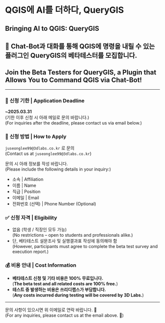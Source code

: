 # QGIS에 AI를 더하다, **QueryGIS**  
## Bringing AI to QGIS: **QueryGIS**

## 🤖 **Chat-Bot과 대화를 통해 QGIS에 명령을 내릴 수 있는 플러그인 QueryGIS의 베타테스터를 모집합니다.**  
## **Join the Beta Testers for QueryGIS, a Plugin that Allows You to Command QGIS via Chat-Bot!**

---

### 📅 **신청 기한 | Application Deadline**  
**~2025.03.31**  
(기한 이후 신청 시 아래 메일로 문의 바랍니다.)  
(For inquiries after the deadline, please contact us via email below.)

### 📩 **신청 방법 | How to Apply**  
`juseonglee99@3dlabs.co.kr` 로 문의  
(Contact us at `juseonglee99@3dlabs.co.kr`)

문의 시 아래 정보를 작성 바랍니다.  
(Please include the following details in your inquiry:)
- 소속 | Affiliation
- 이름 | Name
- 직급 | Position
- 이메일 | Email
- 전화번호 (선택) | Phone Number (Optional)

### ✅ **신청 자격 | Eligibility**  
- 없음 (학생 / 직장인 모두 가능)  
(No restrictions – open to students and professionals alike.)
- 단, 베타테스트 설문조사 및 실행결과표 작성에 동의해야 함  
(However, participants must agree to complete the beta test survey and execution report.)

### 💰 **비용 안내 | Cost Information**  
- **베타테스트 신청 및 기타 비용은 100% 무료입니다.**  
(**The beta test and all related costs are 100% free.**)
- **테스트 중 발생하는 비용은 쓰리디랩스가 부담합니다.**  
(**Any costs incurred during testing will be covered by 3D Labs.**)

---

문의 사항이 있으시면 위 이메일로 연락 바랍니다. 🚀  
(For any inquiries, please contact us at the email above. 🚀)